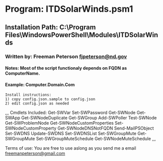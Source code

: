 
# Program:            ITDSolarWinds.psm1
## Installation Path:  C:\Program Files\WindowsPowerShell\Modules\ITDSolarWinds
### Written by:         Freeman Peterson fjpeterson@nd.gov
#### Notes:              Most of the script functionaly depends on FQDN as ComputerName.
####                     Example: Computer.Domain.Com

```
Install instructions:
1) copy config.json.sample to config.json
2) edit config.json as needed
````
,,,
Cmdlets Included:
Get-SWVar
Set-SWPassword
Get-SWNode
Get-SWApp
Get-SWNodeDuplicate
Get-SWGroup
Add-SWPoller
Test-SWNode
Get-SWProblemNode
Get-SWNodeCustomProperties
Set-SWNodeCustomProperty
Get-SWNodeDNSNotFQDN
Send-MailPSObject
Set-SWDNS
Update-SWDNS
Set-SWDNSList
Set-SWGroupMute
Get-SWGroupMute
Set-SWGroupMuteSchedule
Get-SWNodeMuteSchedule
,,,

Terms of use: 
You are free to use aslong as you send me a email freemanpeterson@gmail.com
